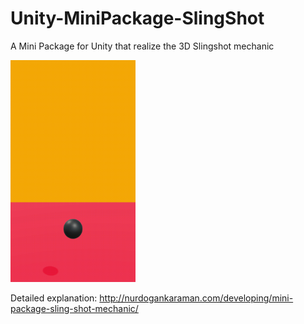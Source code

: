# Unity-MiniPackage-SlingShot
A Mini Package for Unity that realize the 3D Slingshot mechanic

<img src="./Package-SlingShot/Recordings/movie_003%20gif.gif" width="200">

Detailed explanation:
http://nurdogankaraman.com/developing/mini-package-sling-shot-mechanic/
